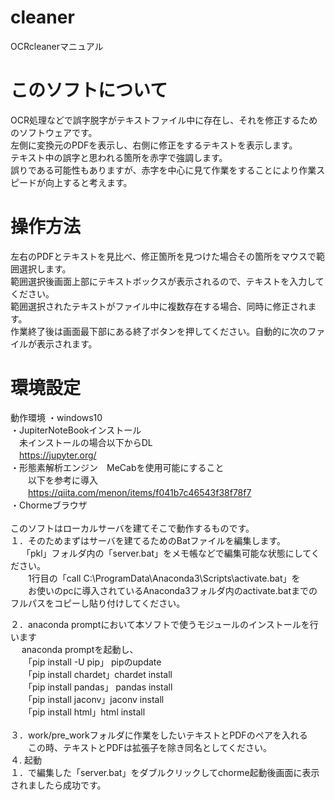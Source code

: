 # cleaner
OCRcleanerマニュアル<br>
# このソフトについて
OCR処理などで誤字脱字がテキストファイル中に存在し、それを修正するためのソフトウェアです。<br>
左側に変換元のPDFを表示し、右側に修正をするテキストを表示します。<br>
テキスト中の誤字と思われる箇所を赤字で強調します。<br>
誤りである可能性もありますが、赤字を中心に見て作業をすることにより作業スピードが向上すると考えます。<br>
# 操作方法
左右のPDFとテキストを見比べ、修正箇所を見つけた場合その箇所をマウスで範囲選択します。<br>
範囲選択後画面上部にテキストボックスが表示されるので、テキストを入力してください。<br>
範囲選択されたテキストがファイル中に複数存在する場合、同時に修正されます。<br>
作業終了後は画面最下部にある終了ボタンを押してください。自動的に次のファイルが表示されます。<br>

# 環境設定
動作環境
・windows10<br>
・JupiterNoteBookインストール<br>
　未インストールの場合以下からDL<br>
　https://jupyter.org/<br>
・形態素解析エンジン　MeCabを使用可能にすること<br>
　　以下を参考に導入<br>
　　https://qiita.com/menon/items/f041b7c46543f38f78f7<br>
・Chormeブラウザ<br>
<br>
 このソフトはローカルサーバを建てそこで動作するものです。<br>
 １．そのためまずはサーバを建てるためのBatファイルを編集します。<br>
 　 「pkl」フォルダ内の「server.bat」をメモ帳などで編集可能な状態にしてください。<br>
 　　1行目の「call C:\\ProgramData\\Anaconda3\\Scripts\\activate.bat」を<br>
 　　お使いのpcに導入されているAnaconda3フォルダ内のactivate.batまでのフルパスをコピーし貼り付けしてください。<br>
   
 ２．anaconda promptにおいて本ソフトで使うモジュールのインストールを行います<br>
 　  anaconda promptを起動し、<br>
　　「pip install -U pip」 pipのupdate<br>
　　「pip install chardet」chardet install<br>
　　「pip install pandas」 pandas install<br>
　　「pip install jaconv」jaconv install<br>
　　「pip install html」html install<br>
     <br>
  ３．work/pre_workフォルダに作業をしたいテキストとPDFのペアを入れる<br>
  　　この時、テキストとPDFは拡張子を除き同名としてください。<br>
  ４. 起動<br>
    １．で編集した「server.bat」をダブルクリックしてchorme起動後画面に表示されましたら成功です。<br>
 
